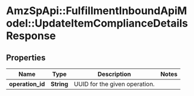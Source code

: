 # AmzSpApi::FulfillmentInboundApiModel::UpdateItemComplianceDetailsResponse

## Properties
Name | Type | Description | Notes
------------ | ------------- | ------------- | -------------
**operation_id** | **String** | UUID for the given operation. | 

